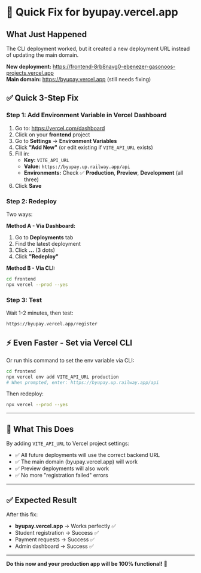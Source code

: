 # 🔧 Quick Fix for byupay.vercel.app

## What Just Happened

The CLI deployment worked, but it created a new deployment URL instead of updating the main domain.

**New deployment:** https://frontend-8rb8navg0-ebenezer-gasonoos-projects.vercel.app  
**Main domain:** https://byupay.vercel.app (still needs fixing)

## ✅ Quick 3-Step Fix

### Step 1: Add Environment Variable in Vercel Dashboard

1. Go to: https://vercel.com/dashboard
2. Click on your **frontend** project
3. Go to **Settings** → **Environment Variables**
4. Click **"Add New"** (or edit existing if `VITE_API_URL` exists)
5. Fill in:
   - **Key:** `VITE_API_URL`
   - **Value:** `https://byupay.up.railway.app/api`
   - **Environments:** Check ✅ **Production**, **Preview**, **Development** (all three)
6. Click **Save**

### Step 2: Redeploy

Two ways:

**Method A - Via Dashboard:**
1. Go to **Deployments** tab
2. Find the latest deployment
3. Click **...** (3 dots)
4. Click **"Redeploy"**

**Method B - Via CLI:**
```bash
cd frontend
npx vercel --prod --yes
```

### Step 3: Test

Wait 1-2 minutes, then test:
```
https://byupay.vercel.app/register
```

## ⚡ Even Faster - Set via Vercel CLI

Or run this command to set the env variable via CLI:

```bash
cd frontend
npx vercel env add VITE_API_URL production
# When prompted, enter: https://byupay.up.railway.app/api
```

Then redeploy:
```bash
npx vercel --prod --yes
```

---

## 🎯 What This Does

By adding `VITE_API_URL` to Vercel project settings:
- ✅ All future deployments will use the correct backend URL
- ✅ The main domain (byupay.vercel.app) will work
- ✅ Preview deployments will also work
- ✅ No more "registration failed" errors

---

## ✅ Expected Result

After this fix:
- **byupay.vercel.app** → Works perfectly ✅
- Student registration → Success ✅
- Payment requests → Success ✅
- Admin dashboard → Success ✅

---

**Do this now and your production app will be 100% functional!** 🚀

